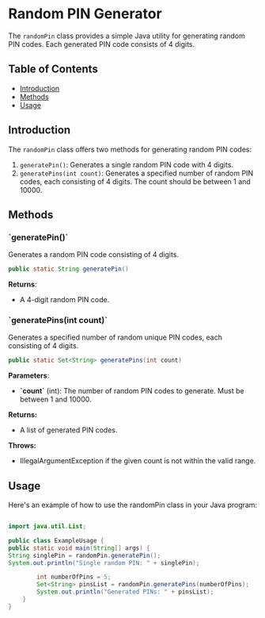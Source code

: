 # Random PIN Generator

The `randomPin` class provides a simple Java utility for generating random PIN codes. Each generated PIN code consists of 4 digits.

## Table of Contents

- [Introduction](#introduction)
- [Methods](#methods)
- [Usage](#usage)

## Introduction

The `randomPin` class offers two methods for generating random PIN codes:

1. `generatePin()`: Generates a single random PIN code with 4 digits.
2. `generatePins(int count)`: Generates a specified number of random PIN codes, each consisting of 4 digits. The count should be between 1 and 10000.

## Methods

### \`generatePin()\`

Generates a random PIN code consisting of 4 digits.

```java
public static String generatePin()
```

**Returns**:

 - A 4-digit random PIN code.

### \`generatePins(int count)\`

Generates a specified number of random unique PIN codes, each consisting of 4 digits.


```java
public static Set<String> generatePins(int count)
```
**Parameters**:

 - **\`count\`** (int): The number of random PIN codes to generate. Must be between 1 and 10000.


**Returns:**

 - A list of generated PIN codes.

**Throws:**

 - IllegalArgumentException if the given count is not within the valid range.

## Usage

Here's an example of how to use the randomPin class in your Java program:

```java

import java.util.List;

public class ExampleUsage {
public static void main(String[] args) {
String singlePin = randomPin.generatePin();
System.out.println("Single random PIN: " + singlePin);

        int numberOfPins = 5;
        Set<String> pinsList = randomPin.generatePins(numberOfPins);
        System.out.println("Generated PINs: " + pinsList);
    }
}
```